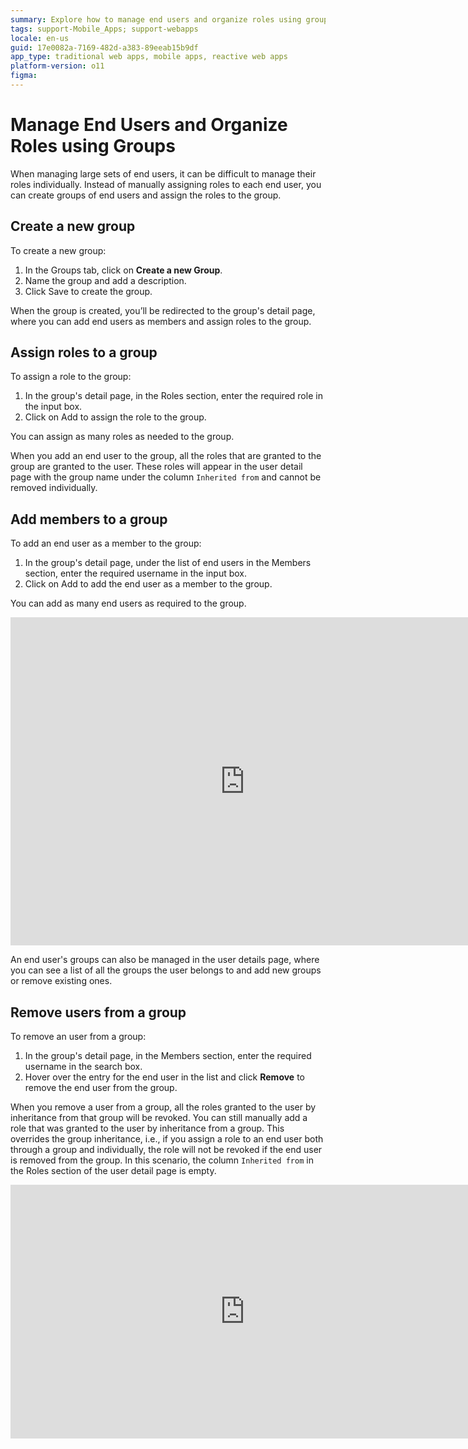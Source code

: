 ```yaml
---
summary: Explore how to manage end users and organize roles using groups in OutSystems 11 (O11).
tags: support-Mobile_Apps; support-webapps
locale: en-us
guid: 17e0082a-7169-482d-a383-89eeab15b9df
app_type: traditional web apps, mobile apps, reactive web apps
platform-version: o11
figma:
---
```


# Manage End Users and Organize Roles using Groups

When managing large sets of end users, it can be difficult to manage their roles individually. Instead of manually assigning roles to each end user, you can create groups of end users and assign the roles to the group.

## Create a new group

To create a new group:

1. In the Groups tab, click on **Create a new Group**.
1. Name the group and add a description.
1. Click Save to create the group.

When the group is created, you’ll be redirected to the group's detail page, where you can add end users as members and assign roles to the group.

## Assign roles to a group

To assign a role to the group:

1. In the group's detail page, in the Roles section, enter the required role in the input box.
1. Click on Add to assign the role to the group.

You can assign as many roles as needed to the group.

When you add an end user to the group, all the roles that are granted to the group are granted to the user. These roles will appear in the user detail page with the group name under the column `Inherited from` and cannot be removed individually.

## Add members to a group

To add an end user as a member to the group:

1. In the group's detail page, under the list of end users in the Members section, enter the required username in the input box.
1. Click on Add to add the end user as a member to the group.

You can add as many end users as required to the group.

<iframe src="https://player.vimeo.com/video/1003113901" width="750" height="525" frameborder="0" allow="autoplay; fullscreen" allowfullscreen="">Video showing the process of adding members to a group in the users application.</iframe>

An end user's groups can also be managed in the user details page, where you can see a list of all the groups the user belongs to and add new groups or remove existing ones.

## Remove users from a group

To remove an user from a group:

1. In the group's detail page, in the Members section, enter the required username in the search box.
1. Hover over the entry for the end user in the list and click **Remove** to remove the end user from the group.

When you remove a user from a group, all the roles granted to the user by inheritance from that group will be revoked. You can still manually add a role that was granted to the user by inheritance from a group. This overrides the group inheritance, i.e., if you assign a role to an end user both through a group and individually, the role will not be revoked if the end user is removed from the group. In this scenario, the column `Inherited from` in the Roles section of the user detail page is empty.

<iframe src="https://player.vimeo.com/video/1003113888" width="750" height="406" frameborder="0" allow="autoplay; fullscreen" allowfullscreen="">Video showing the process of adding members to a group in the users application.</iframe>
